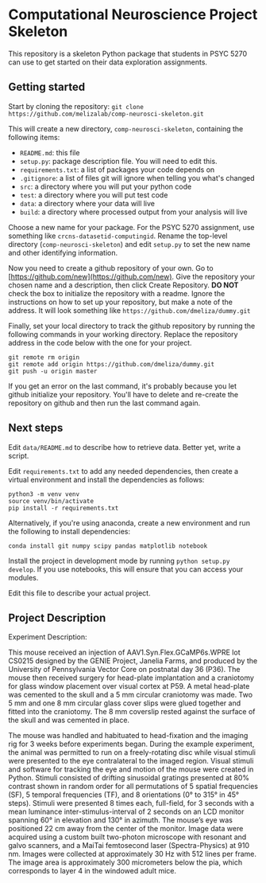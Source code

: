
# Computational Neuroscience Project Skeleton

This repository is a skeleton Python package that students in PSYC 5270 can use to get started on their data exploration assignments.

## Getting started

Start by cloning the repository: `git clone https://github.com/melizalab/comp-neurosci-skeleton.git`

This will create a new directory, `comp-neurosci-skeleton`, containing the following items:

- `README.md`: this file
- `setup.py`:  package description file. You will need to edit this.
- `requirements.txt`: a list of packages your code depends on
- `.gitignore`: a list of files git will ignore when telling you what's changed
- `src`:       a directory where you will put your python code
- `test`:      a directory where you will put test code
- `data`:      a directory where your data will live
- `build`:     a directory where processed output from your analysis will live

Choose a new name for your package. For the PSYC 5270 assignment, use something like `crcns-datasetid-computingid`. Rename the top-level directory (`comp-neurosci-skeleton`) and edit `setup.py` to set the new name and other identifying information.

Now you need to create a github repository of your own. Go to [https://github.com/new](https://github.com/new). Give the repository your chosen name and a description, then click Create Repository. **DO NOT** check the box to initialize the repository with a readme. Ignore the instructions on how to set up your repository, but make a note of the address. It will look something like `https://github.com/dmeliza/dummy.git`

Finally, set your local directory to track the github repository by running the following commands in your working directory. Replace the repository address in the code below with the one for your project.

``` shell
git remote rm origin
git remote add origin https://github.com/dmeliza/dummy.git
git push -u origin master
```

If you get an error on the last command, it's probably because you let github initialize your repository. You'll have to delete and re-create the repository on github and then run the last command again.

## Next steps

Edit `data/README.md` to describe how to retrieve data. Better yet, write a script.

Edit `requirements.txt` to add any needed dependencies, then create a virtual environment and install the dependencies as follows:

``` shell
python3 -m venv venv
source venv/bin/activate
pip install -r requirements.txt
```

Alternatively, if you're using anaconda, create a new environment and run the following to install dependencies:

``` shell
conda install git numpy scipy pandas matplotlib notebook
```

Install the project in development mode by running `python setup.py develop`. If you use notebooks, this will ensure that you can access your modules.

Edit this file to describe your actual project.

## Project Description

Experiment Description:

This mouse received an injection of AAV1.Syn.Flex.GCaMP6s.WPRE lot CS0215 designed by the GENIE Project, Janelia Farms, and produced by the University of Pennsylvania Vector Core on postnatal day 36 (P36). The mouse then received surgery for head-plate implantation and a craniotomy for glass window placement over visual cortex at P59. A metal head-plate was cemented to the skull and a 5 mm circular craniotomy was made. Two 5 mm and one 8 mm circular glass cover slips were glued together and fitted into the craniotomy. The 8 mm coverslip rested against the surface of the skull and was cemented in place.

The mouse was handled and habituated to head-fixation and the imaging rig for 3 weeks before experiments began. During the example experiment, the animal was permitted to run on a freely-rotating disc while visual stimuli were presented to the eye contralateral to the imaged region. Visual stimuli and software for tracking the eye and motion of the mouse were created in Python. Stimuli consisted of drifting sinusoidal gratings presented at 80% contrast shown in random order for all permutations of 5 spatial frequencies (SF), 5 temporal frequencies (TF), and 8 orientations (0° to 315° in 45° steps). Stimuli were presented 8 times each, full-field, for 3 seconds with a mean luminance inter-stimulus-interval of 2 seconds on an LCD monitor spanning 60° in elevation and 130° in azimuth. The mouse’s eye was positioned 22 cm away from the center of the monitor. Image data were acquired using a custom built two-photon microscope with resonant and galvo scanners, and a MaiTai femtosecond laser (Spectra-Physics) at 910 nm. Images were collected at approximately 30 Hz with 512 lines per frame. The image area is approximately 300 micrometers below the pia, which corresponds to layer 4 in the windowed adult mice.